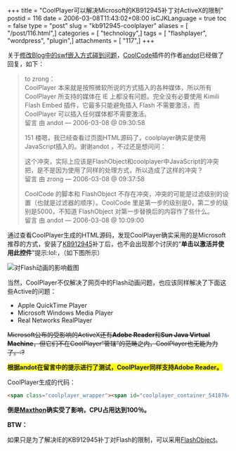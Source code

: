 +++
title = "CoolPlayer可以解决Microsoft的KB912945补丁对ActiveX的限制"
postid = 116
date = 2006-03-08T11:43:02+08:00
isCJKLanguage = true
toc = false
type = "post"
slug = "kb912945-coolplayer"
aliases = [ "/post/116.html",]
categories = [ "technology",]
tags = [ "flashplayer", "wordpress", "plugin",]
attachments = [ "117",]
+++


关于[修改Blog中的swf嵌入方式碰到问题](https://blog.zengrong.net/post/115.html)，[CoolCode](http://www.coolcode.cn/?p=26)插件的作者[andot](http://www.coolcode.cn/?page_id=17)已经做了回复，如下：

> to zrong：  
>  CoolPlayer 本来就是按照微软所说的方式插入的各种媒体，所以所有
> CoolPlayer 所支持的媒体在 IE 上都没有问题。完全没有必要使用 Kimili
> Flash Embed 插件，它最多只能避免插入 Flash 不需要激活，而 CoolPlayer
> 可以插入任何媒体都不需要激活。  
>  留言 由 andot — 2006-03-08 @ 09:30:58
>
> 151
> 楼嗯，我已经查看过页面HTML源码了，coolplayer确实是使用JavaScript插入的。谢谢andot
> ，不过还是想问问：  
>
> 这个冲突，实际上应该是FlashObject和coolplayer中JavaScript的冲突把，是不是因为使用了同样的处理方式，所以造成了这样的冲突？  
>  留言 由 zrong — 2006-03-08 @ 09:37:58
>
> CoolCode 的脚本和 FlashObject
> 不存在冲突，冲突的可能是过滤级别的设置（也就是过滤器的顺序）。CoolCode
> 里是第一步的级别是0，第二步的级别是5000，不知道 FlashObject
> 对第一步替换后的内容作了些什么。  
>  留言 由 andot — 2006-03-08 @ 10:09:00

<!--more-->  

通过查看CoolPlayer生成的HTML源码，发现CoolPlayer确实采用的是Microsoft推荐的方式，安装了[KB912945](http://support.microsoft.com/kb/912945/en-us)补丁后，也不会出现那个讨厌的“**单击以激活并使用此控件**”提示:lol:，（如下图所示）

![对Flash动画的影响截图](/uploads/2006/03/activex_flash.jpg)

当然，CoolPlayer不仅解决了网页中的Flash动画问题，也应该同样解决了下面这些Active的问题：

- Apple QuickTime Player  
- Microsoft Windows Media Player  
- Real Networks RealPlayer

~~Microsoft公布的受影响的ActiveX还有**Adobe Reader**和**Sun Java Virtual Machine**，但它们不在CoolPlayer“管辖”的范畴之内，CoolPlayer也无能为力了。:?~~  

<span style="background-color: yellow; font-weight: bold">根据andot在留言中的提示进行了测试，CoolPlayer同样支持Adobe Reader。</span>

CoolPlayer生成的代码：

``` html
<span class="coolplayer_wrapper"><span id="coolplayer_container_54187641"><script type="text/javascript"><!-- load_coolplayer('<a href="/uploads/2006/03/beijing2008timer.swf\">北京2008奥运会开幕倒计时</a>', '54187641', '300', '100', 'false', 'false', 'GBK'); //--></script></span><span class="coolplayer_info" id="coolplayer_info_54187641" style="width: 298px" ondblclick="coolplayer_input(this, '300', '100', 'false', 'false', 'GBK');" title="Double click to input your media URL, and press enter to play it.">Loading...</span></span>
```

**倒是[Maxthon](http://www.maxthon.com)确实受了影响，CPU占用达到100％。**

**BTW：**  

如果只是为了解决IE的KB912945补丁对Flash的限制，可以采用[FlashObject](https://blog.zengrong.net/post/103.html)。

